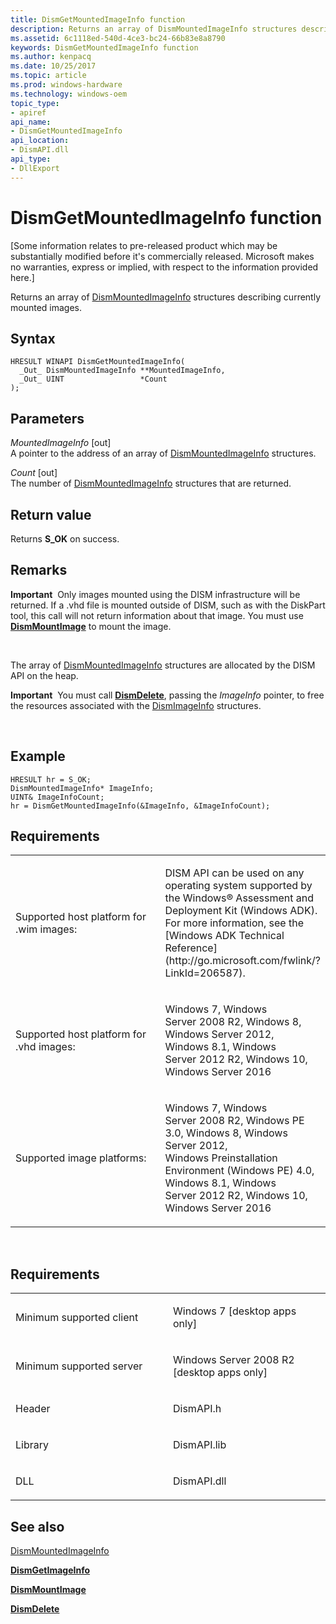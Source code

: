 ```yaml
---
title: DismGetMountedImageInfo function
description: Returns an array of DismMountedImageInfo structures describing currently mounted images.
ms.assetid: 6c1118ed-540d-4ce3-bc24-66b83e8a8790
keywords: DismGetMountedImageInfo function
ms.author: kenpacq
ms.date: 10/25/2017
ms.topic: article
ms.prod: windows-hardware
ms.technology: windows-oem
topic_type: 
- apiref
api_name: 
- DismGetMountedImageInfo
api_location: 
- DismAPI.dll
api_type: 
- DllExport
---
```


# DismGetMountedImageInfo function


\[Some information relates to pre-released product which may be substantially modified before it's commercially released. Microsoft makes no warranties, express or implied, with respect to the information provided here.\]

Returns an array of [DismMountedImageInfo](dismmountedimageinfo-structure.md) structures describing currently mounted images.

Syntax
---

```
HRESULT WINAPI DismGetMountedImageInfo(
  _Out_ DismMountedImageInfo **MountedImageInfo,
  _Out_ UINT                 *Count
);
```

Parameters
-------

*MountedImageInfo* \[out\]  
A pointer to the address of an array of [DismMountedImageInfo](dismmountedimageinfo-structure.md) structures.

*Count* \[out\]  
The number of [DismMountedImageInfo](dismmountedimageinfo-structure.md) structures that are returned.

Return value
---------

Returns **S\_OK** on success.

## <span id="Remarks"></span><span id="remarks"></span><span id="REMARKS"></span>Remarks


**Important**  Only images mounted using the DISM infrastructure will be returned. If a .vhd file is mounted outside of DISM, such as with the DiskPart tool, this call will not return information about that image. You must use [**DismMountImage**](dismmountimage-function.md) to mount the image.

 

The array of [DismMountedImageInfo](dismmountedimageinfo-structure.md) structures are allocated by the DISM API on the heap.

**Important**  You must call [**DismDelete**](dismdelete-function.md), passing the *ImageInfo* pointer, to free the resources associated with the [DismImageInfo](dismimageinfo-structure.md) structures.

 

## <span id="Example"></span><span id="example"></span><span id="EXAMPLE"></span>Example


``` syntax
HRESULT hr = S_OK; 
DismMountedImageInfo* ImageInfo; 
UINT& ImageInfoCount; 
hr = DismGetMountedImageInfo(&ImageInfo, &ImageInfoCount);
```

## <span id="Requirements"></span><span id="requirements"></span><span id="REQUIREMENTS"></span>Requirements


<table>
<colgroup>
<col width="50%" />
<col width="50%" />
</colgroup>
<tbody>
<tr class="odd">
<td><p>Supported host platform for .wim images:</p></td>
<td><p>DISM API can be used on any operating system supported by the Windows® Assessment and Deployment Kit (Windows ADK). For more information, see the [Windows ADK Technical Reference](http://go.microsoft.com/fwlink/?LinkId=206587).</p></td>
</tr>
<tr class="even">
<td><p>Supported host platform for .vhd images:</p></td>
<td><p>Windows 7, Windows Server 2008 R2, Windows 8, Windows Server 2012, Windows 8.1, Windows Server 2012 R2, Windows 10, Windows Server 2016</p></td>
</tr>
<tr class="odd">
<td><p>Supported image platforms:</p></td>
<td><p>Windows 7, Windows Server 2008 R2, Windows PE 3.0, Windows 8, Windows Server 2012, Windows Preinstallation Environment (Windows PE) 4.0, Windows 8.1, Windows Server 2012 R2, Windows 10, Windows Server 2016</p></td>
</tr>
</tbody>
</table>

 

Requirements
---------

<table>
<colgroup>
<col width="50%" />
<col width="50%" />
</colgroup>
<tbody>
<tr class="odd">
<td><p>Minimum supported client</p></td>
<td><p>Windows 7 [desktop apps only]</p></td>
</tr>
<tr class="even">
<td><p>Minimum supported server</p></td>
<td><p>Windows Server 2008 R2 [desktop apps only]</p></td>
</tr>
<tr class="odd">
<td><p>Header</p></td>
<td>DismAPI.h</td>
</tr>
<tr class="even">
<td><p>Library</p></td>
<td>DismAPI.lib</td>
</tr>
<tr class="odd">
<td><p>DLL</p></td>
<td>DismAPI.dll</td>
</tr>
</tbody>
</table>

## <span id="see_also"></span>See also


[DismMountedImageInfo](dismmountedimageinfo-structure.md)

[**DismGetImageInfo**](dismgetimageinfo-function.md)

[**DismMountImage**](dismmountimage-function.md)

[**DismDelete**](dismdelete-function.md)

 

 




